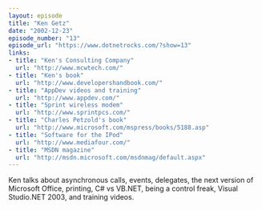 ```yaml
---
layout: episode
title: "Ken Getz"
date: "2002-12-23"
episode_number: "13"
episode_url: "https://www.dotnetrocks.com/?show=13"
links:
- title: "Ken's Consulting Company"
  url: "http://www.mcwtech.com/"
- title: "Ken's book"
  url: "http://www.developershandbook.com/"
- title: "AppDev videos and training"
  url: "http://www.appdev.com/"
- title: "Sprint wireless modem"
  url: "http://www.sprintpcs.com/"
- title: "Charles Petzold's book"
  url: "http://www.microsoft.com/mspress/books/5188.asp"
- title: "Software for the IPod"
  url: "http://www.mediafour.com/"
- title: "MSDN magazine"
  url: "http://msdn.microsoft.com/msdnmag/default.aspx"
---
```


Ken talks about asynchronous calls, events, delegates, the next version of Microsoft Office, printing, C# vs VB.NET, being a control freak, Visual Studio.NET 2003, and training videos.
